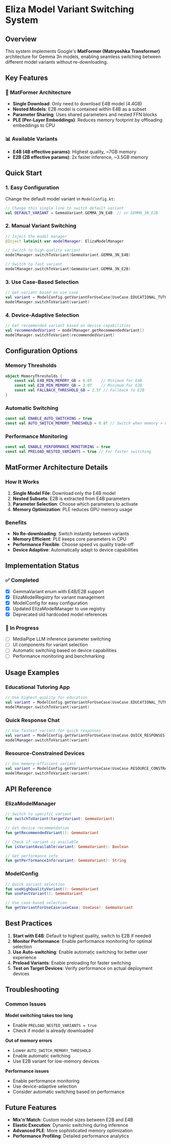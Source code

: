 # Eliza Model Variant Switching System

## Overview

This system implements Google's **MatFormer (Matryoshka Transformer)** architecture for Gemma 3n models, enabling seamless switching between different model variants without re-downloading.

## Key Features

### 🎯 MatFormer Architecture
- **Single Download**: Only need to download E4B model (4.4GB)
- **Nested Models**: E2B model is contained within E4B as a subset
- **Parameter Sharing**: Uses shared parameters and nested FFN blocks
- **PLE (Per-Layer Embeddings)**: Reduces memory footprint by offloading embeddings to CPU

### 📊 Available Variants
- **E4B (4B effective params)**: Highest quality, ~7GB memory
- **E2B (2B effective params)**: 2x faster inference, ~3.5GB memory

## Quick Start

### 1. Easy Configuration

Change the default model variant in `ModelConfig.kt`:

```kotlin
// Change this single line to switch default variant
val DEFAULT_VARIANT = GemmaVariant.GEMMA_3N_E4B  // or GEMMA_3N_E2B
```

### 2. Manual Variant Switching

```kotlin
// Inject the model manager
@Inject lateinit var modelManager: ElizaModelManager

// Switch to high-quality variant
modelManager.switchToVariant(GemmaVariant.GEMMA_3N_E4B)

// Switch to fast variant
modelManager.switchToVariant(GemmaVariant.GEMMA_3N_E2B)
```

### 3. Use Case-Based Selection

```kotlin
// Get variant based on use case
val variant = ModelConfig.getVariantForUseCase(UseCase.EDUCATIONAL_TUTORING)
modelManager.switchToVariant(variant)
```

### 4. Device-Adaptive Selection

```kotlin
// Get recommended variant based on device capabilities
val recommendedVariant = modelManager.getRecommendedVariant()
modelManager.switchToVariant(recommendedVariant)
```

## Configuration Options

### Memory Thresholds
```kotlin
object MemoryThresholds {
    const val E4B_MIN_MEMORY_GB = 6.0f    // Minimum for E4B
    const val E2B_MIN_MEMORY_GB = 3.0f    // Minimum for E2B
    const val FALLBACK_THRESHOLD_GB = 2.5f // Fallback to E2B
}
```

### Automatic Switching
```kotlin
const val ENABLE_AUTO_SWITCHING = true
const val AUTO_SWITCH_MEMORY_THRESHOLD = 0.8f // Switch when memory > 80%
```

### Performance Monitoring
```kotlin
const val ENABLE_PERFORMANCE_MONITORING = true
const val PRELOAD_NESTED_VARIANTS = true // For faster switching
```

## MatFormer Architecture Details

### How It Works
1. **Single Model File**: Download only the E4B model
2. **Nested Subsets**: E2B is extracted from E4B parameters
3. **Parameter Selection**: Choose which parameters to activate
4. **Memory Optimization**: PLE reduces GPU memory usage

### Benefits
- **No Re-downloading**: Switch instantly between variants
- **Memory Efficient**: PLE keeps core parameters in CPU
- **Performance Flexible**: Choose speed vs quality trade-off
- **Device Adaptive**: Automatically adapt to device capabilities

## Implementation Status

### ✅ Completed
- [x] GemmaVariant enum with E4B/E2B support
- [x] ElizaModelRegistry for variant management
- [x] ModelConfig for easy configuration
- [x] Updated ElizaModelManager to use registry
- [x] Deprecated old hardcoded model references

### 🔄 In Progress
- [ ] MediaPipe LLM inference parameter switching
- [ ] UI components for variant selection
- [ ] Automatic switching based on device capabilities
- [ ] Performance monitoring and benchmarking

## Usage Examples

### Educational Tutoring App
```kotlin
// Use highest quality for education
val variant = ModelConfig.getVariantForUseCase(UseCase.EDUCATIONAL_TUTORING)
modelManager.switchToVariant(variant)
```

### Quick Response Chat
```kotlin
// Use fastest variant for quick responses
val variant = ModelConfig.getVariantForUseCase(UseCase.QUICK_RESPONSES)
modelManager.switchToVariant(variant)
```

### Resource-Constrained Devices
```kotlin
// Use memory-efficient variant
val variant = ModelConfig.getVariantForUseCase(UseCase.RESOURCE_CONSTRAINED)
modelManager.switchToVariant(variant)
```

## API Reference

### ElizaModelManager
```kotlin
// Switch to specific variant
fun switchToVariant(targetVariant: GemmaVariant)

// Get device recommendation
fun getRecommendedVariant(): GemmaVariant

// Check if variant is available
fun isVariantAvailable(variant: GemmaVariant): Boolean

// Get performance info
fun getPerformanceInfo(variant: GemmaVariant): String
```

### ModelConfig
```kotlin
// Quick variant selection
fun useHighQualityVariant(): GemmaVariant
fun useFastVariant(): GemmaVariant

// Use case-based selection
fun getVariantForUseCase(useCase: UseCase): GemmaVariant
```

## Best Practices

1. **Start with E4B**: Default to highest quality, switch to E2B if needed
2. **Monitor Performance**: Enable performance monitoring for optimal selection
3. **Use Auto-switching**: Enable automatic switching for better user experience
4. **Preload Variants**: Enable preloading for faster switching
5. **Test on Target Devices**: Verify performance on actual deployment devices

## Troubleshooting

### Common Issues

**Model switching takes too long**
- Enable `PRELOAD_NESTED_VARIANTS = true`
- Check if model is already downloaded

**Out of memory errors**
- Lower `AUTO_SWITCH_MEMORY_THRESHOLD`
- Enable automatic switching
- Use E2B variant for low-memory devices

**Performance issues**
- Enable performance monitoring
- Use device-adaptive selection
- Consider automatic switching based on performance

## Future Features

- **Mix'n'Match**: Custom model sizes between E2B and E4B
- **Elastic Execution**: Dynamic switching during inference
- **Advanced PLE**: More sophisticated memory optimization
- **Performance Profiling**: Detailed performance analytics 